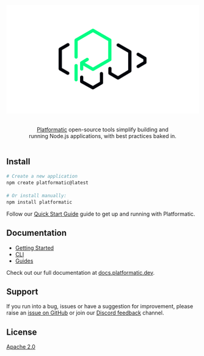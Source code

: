 ![The Platformatic logo](https://github.com/platformatic/platformatic/raw/HEAD/assets/banner-light.png)

<p align="center">
  <br/>
  <a href="https://platformatic.dev/">Platformatic</a> open-source tools simplify
	building and
  <br/>
  running Node.js applications, with best practices baked in.
  <br/><br/>
</p>

## Install

```bash
# Create a new application
npm create platformatic@latest

# Or install manually:
npm install platformatic
```

Follow our [Quick Start Guide](https://docs.platformatic.dev/docs/getting-started/quick-start)
guide to get up and running with Platformatic.

## Documentation

- [Getting Started](https://docs.platformatic.dev/docs/getting-started/quick-start-guide)
- [CLI](https://docs.platformatic.dev/docs/reference/wattpm/cli-commands)
- [Guides](https://docs.platformatic.dev/docs/guides/build-modular-monolith)

Check out our full documentation at [docs.platformatic.dev](https://docs.platformatic.dev).

## Support

If you run into a bug, issues or have a suggestion for improvement, please raise an
[issue on GitHub](https://github.com/platformatic/platformatic/issues/new) or join our [Discord feedback](https://discord.gg/platformatic) channel.

## License

[Apache 2.0](LICENSE)
